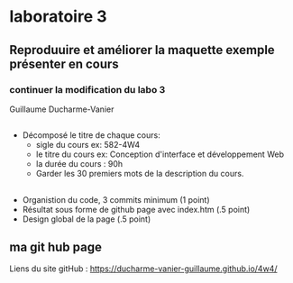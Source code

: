 # laboratoire 3
## Reproduuire et améliorer la maquette exemple présenter en cours
                                                                                       

### continuer la modification du labo 3
Guillaume Ducharme-Vanier

##
- Décomposé le titre de chaque cours:
  - sigle du cours ex: 582-4W4
  - le titre du cours ex: Conception d'interface et développement Web
  - la durée du cours : 90h
  - Garder les 30 premiers mots de la description du cours.

##
- Organistion du code, 3 commits minimum (1 point)
- Résultat sous forme de github page avec index.htm (.5 point)
- Design global de la page (.5 point)

## ma git hub page
Liens du site gitHub : https://ducharme-vanier-guillaume.github.io/4w4/